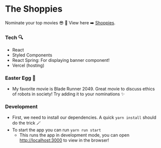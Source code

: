 # The Shoppies

Nominate your top movies 😎 🍿
View here ➡️ [Shoppies](https://shoppies-silk.vercel.app/).

### Tech 🔍

- React
- Styled Components
- React Spring: For displaying banner component!
- Vercel (hosting)

### Easter Egg 🍳

- My favorite movie is Blade Runner 2049. Great movie to discuss ethics of robots in society! Try adding it to your nominations ✨

### Development

- First, we need to install our dependencies. A quick `yarn install` should do the trick 🪄
- To start the app you can run `yarn run start`
  - This runs the app in development mode, you can open [http://localhost:3000](http://localhost:3000) to view in the browser!
